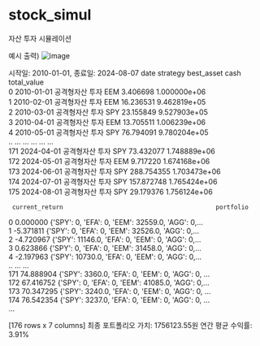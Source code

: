 # stock_simul
자산 투자 시뮬레이션

예시 출력)
![image](https://github.com/user-attachments/assets/c18f0e01-7754-4a89-923a-023a8516a48a)

시작일: 2010-01-01, 종료일: 2024-08-07
           date  strategy best_asset        cash   total_value  \
0    2010-01-01  공격형자산 투자        EEM    3.406698  1.000000e+06   
1    2010-02-01  공격형자산 투자        EEM   16.236531  9.462819e+05   
2    2010-03-01  공격형자산 투자        SPY   23.155849  9.527903e+05   
3    2010-04-01  공격형자산 투자        EEM   13.705511  1.006239e+06   
4    2010-05-01  공격형자산 투자        SPY   76.794091  9.780204e+05   
..          ...       ...        ...         ...           ...   
171  2024-04-01  공격형자산 투자        SPY   73.432077  1.748889e+06   
172  2024-05-01  공격형자산 투자        EEM    9.717220  1.674168e+06   
173  2024-06-01  공격형자산 투자        SPY  288.754355  1.703473e+06   
174  2024-07-01  공격형자산 투자        SPY  157.872748  1.765424e+06   
175  2024-08-01  공격형자산 투자        SPY   29.179376  1.756124e+06   

     current_return                                          portfolio  
0          0.000000  {'SPY': 0, 'EFA': 0, 'EEM': 32559.0, 'AGG': 0,...  
1         -5.371811  {'SPY': 0, 'EFA': 0, 'EEM': 32526.0, 'AGG': 0,...  
2         -4.720967  {'SPY': 11146.0, 'EFA': 0, 'EEM': 0, 'AGG': 0,...  
3          0.623866  {'SPY': 0, 'EFA': 0, 'EEM': 31458.0, 'AGG': 0,...  
4         -2.197963  {'SPY': 10730.0, 'EFA': 0, 'EEM': 0, 'AGG': 0,...  
..              ...                                                ...  
171       74.888904  {'SPY': 3360.0, 'EFA': 0, 'EEM': 0, 'AGG': 0, ...  
172       67.416752  {'SPY': 0, 'EFA': 0, 'EEM': 41085.0, 'AGG': 0,...  
173       70.347295  {'SPY': 3240.0, 'EFA': 0, 'EEM': 0, 'AGG': 0, ...  
174       76.542354  {'SPY': 3237.0, 'EFA': 0, 'EEM': 0, 'AGG': 0, ...  
...

[176 rows x 7 columns]
최종 포트폴리오 가치: 1756123.55원
연간 평균 수익률: 3.91%

